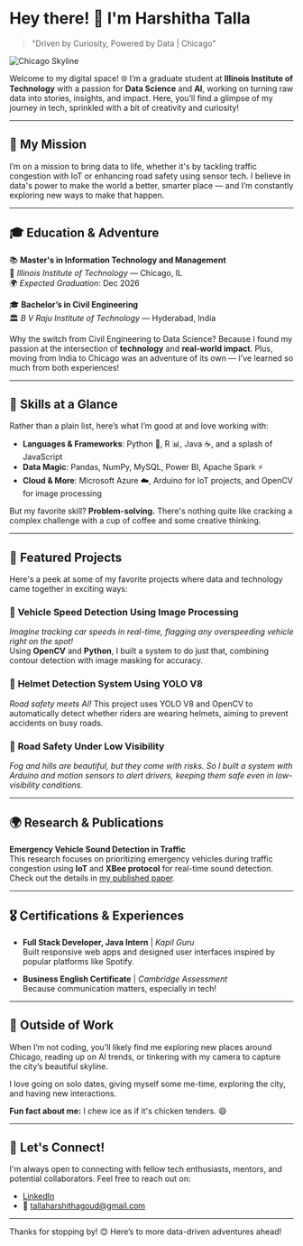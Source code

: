 # Hey there! 👋 I'm Harshitha Talla

> "Driven by Curiosity, Powered by Data | Chicago"

![Chicago Skyline](./download.webp)

Welcome to my digital space! 🌐 I’m a graduate student at **Illinois Institute of Technology** with a passion for **Data Science** and **AI**, working on turning raw data into stories, insights, and impact. Here, you’ll find a glimpse of my journey in tech, sprinkled with a bit of creativity and curiosity!

---

## 🚀 My Mission

I’m on a mission to bring data to life, whether it's by tackling traffic congestion with IoT or enhancing road safety using sensor tech. I believe in data's power to make the world a better, smarter place — and I’m constantly exploring new ways to make that happen.

---

## 🎓 Education & Adventure

📚 **Master's in Information Technology and Management**  
🏫 *Illinois Institute of Technology* — Chicago, IL  
🌍 *Expected Graduation*: Dec 2026

🎓 **Bachelor’s in Civil Engineering**  
🏛️ *B V Raju Institute of Technology* — Hyderabad, India

Why the switch from Civil Engineering to Data Science? Because I found my passion at the intersection of **technology** and **real-world impact**. Plus, moving from India to Chicago was an adventure of its own — I’ve learned so much from both experiences!

---

## 🔧 Skills at a Glance

Rather than a plain list, here’s what I’m good at and love working with:

- **Languages & Frameworks**: Python 🐍, R 📊, Java ☕, and a splash of JavaScript
- **Data Magic**: Pandas, NumPy, MySQL, Power BI, Apache Spark ⚡
- **Cloud & More**: Microsoft Azure ☁️, Arduino for IoT projects, and OpenCV for image processing

But my favorite skill? **Problem-solving.** There's nothing quite like cracking a complex challenge with a cup of coffee and some creative thinking.

---

## 🌟 Featured Projects

Here's a peek at some of my favorite projects where data and technology came together in exciting ways:

### 🚗 **Vehicle Speed Detection Using Image Processing**
*Imagine tracking car speeds in real-time, flagging any overspeeding vehicle right on the spot!*  
Using **OpenCV** and **Python**, I built a system to do just that, combining contour detection with image masking for accuracy.

### 🛵 **Helmet Detection System Using YOLO V8**
*Road safety meets AI!* This project uses YOLO V8 and OpenCV to automatically detect whether riders are wearing helmets, aiming to prevent accidents on busy roads.

### 🚦 **Road Safety Under Low Visibility**
*Fog and hills are beautiful, but they come with risks. So I built a system with Arduino and motion sensors to alert drivers, keeping them safe even in low-visibility conditions.*

---

## 🌍 Research & Publications

**Emergency Vehicle Sound Detection in Traffic**  
This research focuses on prioritizing emergency vehicles during traffic congestion using **IoT** and **XBee protocol** for real-time sound detection. Check out the details in [my published paper](https://www.irjet.net/archives/V10/i12/IRJET-V10I1235.pdf).

---

## 🎖️ Certifications & Experiences

- **Full Stack Developer, Java Intern** | *Kapil Guru*  
  Built responsive web apps and designed user interfaces inspired by popular platforms like Spotify.

- **Business English Certificate** | *Cambridge Assessment*  
  Because communication matters, especially in tech!

---

## 🌱 Outside of Work

When I’m not coding, you’ll likely find me exploring new places around Chicago, reading up on AI trends, or tinkering with my camera to capture the city’s beautiful skyline.

I love going on solo dates, giving myself some me-time, exploring the city, and having new interactions.

**Fun fact about me:** I chew ice as if it's chicken tenders. 😄

---

## 🤝 Let's Connect!

I'm always open to connecting with fellow tech enthusiasts, mentors, and potential collaborators. Feel free to reach out on:

- [LinkedIn](https://www.linkedin.com/in/talla-harshitha)
- 📧 tallaharshithagoud@gmail.com

---

Thanks for stopping by! 😊 Here’s to more data-driven adventures ahead!
